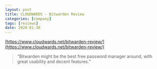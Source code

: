 ```yaml
---
layout: post
title: CLOUDWARDS - Bitwarden Review
categories: [company]
tags: [reviews]
date: 2020-01-30
---
```


[https://www.cloudwards.net/bitwarden-review/](https://www.cloudwards.net/bitwarden-review/)

> “Bitwarden might be the best free password manager around, with great usability and decent features.”
